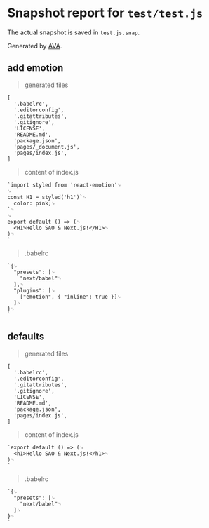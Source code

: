 # Snapshot report for `test/test.js`

The actual snapshot is saved in `test.js.snap`.

Generated by [AVA](https://ava.li).

## add emotion

> generated files

    [
      '.babelrc',
      '.editorconfig',
      '.gitattributes',
      '.gitignore',
      'LICENSE',
      'README.md',
      'package.json',
      'pages/_document.js',
      'pages/index.js',
    ]

> content of index.js

    `import styled from 'react-emotion'␊
    ␊
    const H1 = styled('h1')`␊
      color: pink;␊
    `␊
    ␊
    export default () => (␊
      <H1>Hello SAO & Next.js!</H1>␊
    )␊
    `

> .babelrc

    `{␊
      "presets": [␊
        "next/babel"␊
      ],␊
      "plugins": [␊
        ["emotion", { "inline": true }]␊
      ]␊
    }␊
    `

## defaults

> generated files

    [
      '.babelrc',
      '.editorconfig',
      '.gitattributes',
      '.gitignore',
      'LICENSE',
      'README.md',
      'package.json',
      'pages/index.js',
    ]

> content of index.js

    `export default () => (␊
      <h1>Hello SAO & Next.js!</h1>␊
    )␊
    `

> .babelrc

    `{␊
      "presets": [␊
        "next/babel"␊
      ]␊
    }␊
    `
